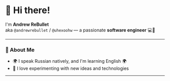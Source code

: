 # 👋 Hi there!

I'm **Andrew ReBullet**  
aka `@andrewrebullet` / `@uhexoohw` — a passionate **software engineer** 💻🚀

---

### 🧠 About Me

- 🌍 I speak Russian natively, and I'm learning English 🌍
- 🔬 I love experimenting with new ideas and technologies

---
